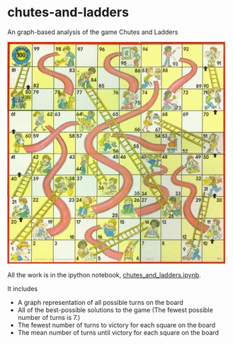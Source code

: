 # chutes-and-ladders
An graph-based analysis of the game Chutes and Ladders

![The Gameboard](chutes_and_ladders.jpg)

All the work is in the ipython notebook, [chutes_and_ladders.ipynb](chutes_and_ladders.ipynb).

It includes

* A graph representation of all possible turns on the board
* All of the best-possible solutions to the game (The fewest possible number of turns is 7.)
* The fewest number of turns to victory for each square on the board
* The mean number of turns until victory for each square on the board
